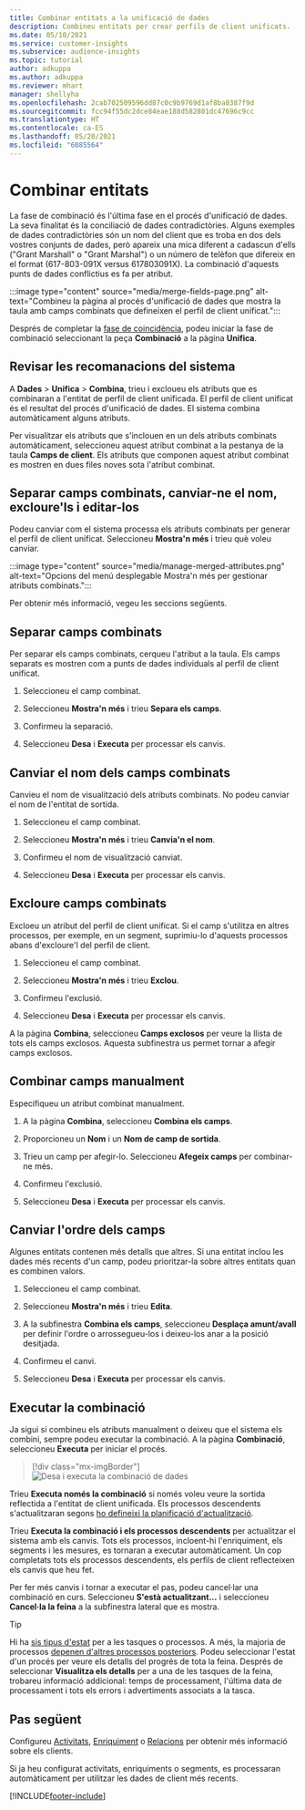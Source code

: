 ```yaml
---
title: Combinar entitats a la unificació de dades
description: Combineu entitats per crear perfils de client unificats.
ms.date: 05/10/2021
ms.service: customer-insights
ms.subservice: audience-insights
ms.topic: tutorial
author: adkuppa
ms.author: adkuppa
ms.reviewer: mhart
manager: shellyha
ms.openlocfilehash: 2cab702509596dd87c0c9b9769d1af8ba8387f9d
ms.sourcegitcommit: fcc94f55dc2dce84eae188d582801dc47696c9cc
ms.translationtype: HT
ms.contentlocale: ca-ES
ms.lasthandoff: 05/20/2021
ms.locfileid: "6085564"
---
```

# <a name="merge-entities"></a>Combinar entitats

La fase de combinació és l'última fase en el procés d'unificació de dades. La seva finalitat és la conciliació de dades contradictòries. Alguns exemples de dades contradictòries són un nom del client que es troba en dos dels vostres conjunts de dades, però apareix una mica diferent a cadascun d'ells ("Grant Marshall" o "Grant Marshal") o un número de telèfon que difereix en el format (617-803-091X versus 617803091X). La combinació d'aquests punts de dades conflictius es fa per atribut.

:::image type="content" source="media/merge-fields-page.png" alt-text="Combineu la pàgina al procés d'unificació de dades que mostra la taula amb camps combinats que defineixen el perfil de client unificat.":::

Després de completar la [fase de coincidència](match-entities.md), podeu iniciar la fase de combinació seleccionant la peça **Combinació** a la pàgina **Unifica**.

## <a name="review-system-recommendations"></a>Revisar les recomanacions del sistema

A **Dades** > **Unifica** > **Combina**, trieu i excloueu els atributs que es combinaran a l'entitat de perfil de client unificada. El perfil de client unificat és el resultat del procés d'unificació de dades. El sistema combina automàticament alguns atributs.

Per visualitzar els atributs que s'inclouen en un dels atributs combinats automàticament, seleccioneu aquest atribut combinat a la pestanya de la taula **Camps de client**. Els atributs que componen aquest atribut combinat es mostren en dues files noves sota l'atribut combinat.

## <a name="separate-rename-exclude-and-edit-merged-fields"></a>Separar camps combinats, canviar-ne el nom, excloure'ls i editar-los

Podeu canviar com el sistema processa els atributs combinats per generar el perfil de client unificat. Seleccioneu **Mostra'n més** i trieu què voleu canviar.

:::image type="content" source="media/manage-merged-attributes.png" alt-text="Opcions del menú desplegable Mostra'n més per gestionar atributs combinats.":::

Per obtenir més informació, vegeu les seccions següents.

## <a name="separate-merged-fields"></a>Separar camps combinats

Per separar els camps combinats, cerqueu l'atribut a la taula. Els camps separats es mostren com a punts de dades individuals al perfil de client unificat. 

1. Seleccioneu el camp combinat.
  
1. Seleccioneu **Mostra'n més** i trieu **Separa els camps**.
 
1. Confirmeu la separació.

1. Seleccioneu **Desa** i **Executa** per processar els canvis.

## <a name="rename-merged-fields"></a>Canviar el nom dels camps combinats

Canvieu el nom de visualització dels atributs combinats. No podeu canviar el nom de l'entitat de sortida.

1. Seleccioneu el camp combinat.
  
1. Seleccioneu **Mostra'n més** i trieu **Canvia'n el nom**.

1. Confirmeu el nom de visualització canviat. 

1. Seleccioneu **Desa** i **Executa** per processar els canvis.

## <a name="exclude-merged-fields"></a>Excloure camps combinats

Excloeu un atribut del perfil de client unificat. Si el camp s'utilitza en altres processos, per exemple, en un segment, suprimiu-lo d'aquests processos abans d'excloure'l del perfil de client. 

1. Seleccioneu el camp combinat.
  
1. Seleccioneu **Mostra'n més** i trieu **Exclou**.

1. Confirmeu l'exclusió.

1. Seleccioneu **Desa** i **Executa** per processar els canvis. 

A la pàgina **Combina**, seleccioneu **Camps exclosos** per veure la llista de tots els camps exclosos. Aquesta subfinestra us permet tornar a afegir camps exclosos.

## <a name="manually-combine-fields"></a>Combinar camps manualment

Especifiqueu un atribut combinat manualment. 

1. A la pàgina **Combina**, seleccioneu **Combina els camps**.

1. Proporcioneu un **Nom** i un **Nom de camp de sortida**.

1. Trieu un camp per afegir-lo. Seleccioneu **Afegeix camps** per combinar-ne més.

1. Confirmeu l'exclusió.

1. Seleccioneu **Desa** i **Executa** per processar els canvis. 

## <a name="change-the-order-of-fields"></a>Canviar l'ordre dels camps

Algunes entitats contenen més detalls que altres. Si una entitat inclou les dades més recents d'un camp, podeu prioritzar-la sobre altres entitats quan es combinen valors.

1. Seleccioneu el camp combinat.
  
1. Seleccioneu **Mostra'n més** i trieu **Edita**.

1. A la subfinestra **Combina els camps**, seleccioneu **Desplaça amunt/avall** per definir l'ordre o arrossegueu-los i deixeu-los anar a la posició desitjada.

1. Confirmeu el canvi.

1. Seleccioneu **Desa** i **Executa** per processar els canvis.

## <a name="run-your-merge"></a>Executar la combinació

Ja sigui si combineu els atributs manualment o deixeu que el sistema els combini, sempre podeu executar la combinació. A la pàgina **Combinació**, seleccioneu **Executa** per iniciar el procés.

> [!div class="mx-imgBorder"]
> ![Desa i executa la combinació de dades](media/configure-data-merge-save-run.png "Desa i executa la combinació de dades")

Trieu **Executa només la combinació** si només voleu veure la sortida reflectida a l'entitat de client unificada. Els processos descendents s'actualitzaran segons [ho defineixi la planificació d'actualització](system.md#schedule-tab).

Trieu **Executa la combinació i els processos descendents** per actualitzar el sistema amb els canvis. Tots els processos, incloent-hi l'enriquiment, els segments i les mesures, es tornaran a executar automàticament. Un cop completats tots els processos descendents, els perfils de client reflecteixen els canvis que heu fet.

Per fer més canvis i tornar a executar el pas, podeu cancel·lar una combinació en curs. Seleccioneu **S'està actualitzant...** i seleccioneu **Cancel·la la feina** a la subfinestra lateral que es mostra.

> [!TIP]
> Hi ha [sis tipus d'estat](system.md#status-types) per a les tasques o processos. A més, la majoria de processos [depenen d'altres processos posteriors](system.md#refresh-policies). Podeu seleccionar l'estat d'un procés per veure els detalls del progrés de tota la feina. Després de seleccionar **Visualitza els detalls** per a una de les tasques de la feina, trobareu informació addicional: temps de processament, l'última data de processament i tots els errors i advertiments associats a la tasca.

## <a name="next-step"></a>Pas següent

Configureu [Activitats](activities.md), [Enriquiment](enrichment-hub.md) o [Relacions](relationships.md) per obtenir més informació sobre els clients.

Si ja heu configurat activitats, enriquiments o segments, es processaran automàticament per utilitzar les dades de client més recents.

[!INCLUDE[footer-include](../includes/footer-banner.md)]
